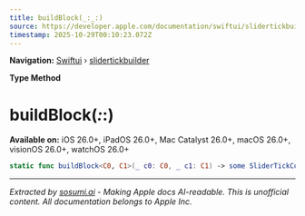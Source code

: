```yaml
---
title: buildBlock(_:_:)
source: https://developer.apple.com/documentation/swiftui/slidertickbuilder/buildblock(_:_:)
timestamp: 2025-10-29T00:10:23.072Z
---
```


**Navigation:** [Swiftui](/documentation/swiftui) › [slidertickbuilder](/documentation/swiftui/slidertickbuilder)

**Type Method**

# buildBlock(_:_:)

**Available on:** iOS 26.0+, iPadOS 26.0+, Mac Catalyst 26.0+, macOS 26.0+, visionOS 26.0+, watchOS 26.0+

```swift
static func buildBlock<C0, C1>(_ c0: C0, _ c1: C1) -> some SliderTickContent<V> where V == C0.Value, C0 : SliderTickContent, C1 : SliderTickContent, C0.Value == C1.Value
```

---

*Extracted by [sosumi.ai](https://sosumi.ai) - Making Apple docs AI-readable.*
*This is unofficial content. All documentation belongs to Apple Inc.*
